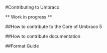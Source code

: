#Contributing to Umbraco

** Work in progress **

##How to contribute to the Core of Umbraco 5

##How to contribute documentation

##Format Guide